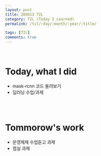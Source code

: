 ```yaml
---
layout: post
title: 200413 TIL
category: TIL (Today I Learned)
permalink: /til/:day/:month/:year/:title/

tags: [TIL]
comments: true
---
```

<br/>

# Today, what I did
- mask-rcnn 코드 돌려보기
- 딥러닝 수업/과제

<br/>
<br/>

# Tommorow's work
- 운영체제 수업듣고 과제
- 랩실 과제

